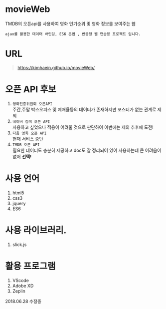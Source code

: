 # movieWeb
TMDB의 오픈api를 사용하여 영화 인기순위 및 영화 정보를 보여주는 웹

`ajax를 활용한 데이터 바인딩, ES6 문법 , 반응형 웹 연습용 프로젝트 입니다.`

# URL
> https://kimhaein.github.io/movieWeb/

# 오픈 API 후보
1. `영화진흥위원회 오픈API`<br/>
    주간,주말 박스오피스 및 예매율등의 데이터가 존재하지만 포스터가 없는 관계로 제외
2. `네이버 검색 오픈 API`<br/>
    사용하고 싶었으나 적용이 어려울 것으로 판단하여 이번에는 제외 추후에 도전!
3. `다음 영화 오픈 API`<br/>
    현재 서비스 중단
4. `TMDB 오픈 API`<br/>
    필요한 데이터도 충분히 제공하고 doc도 잘 정리되어 있어 사용하는데 큰 어려움이 없어 <b>선택!</b>

# 사용 언어
1. html5
2. css3
3. jquery
4. ES6

# 사용 라이브러리.
1. slick.js

# 활용 프로그램
1. VScode
2. Adobe XD
3. Zeplin

2018.06.28 수정중
